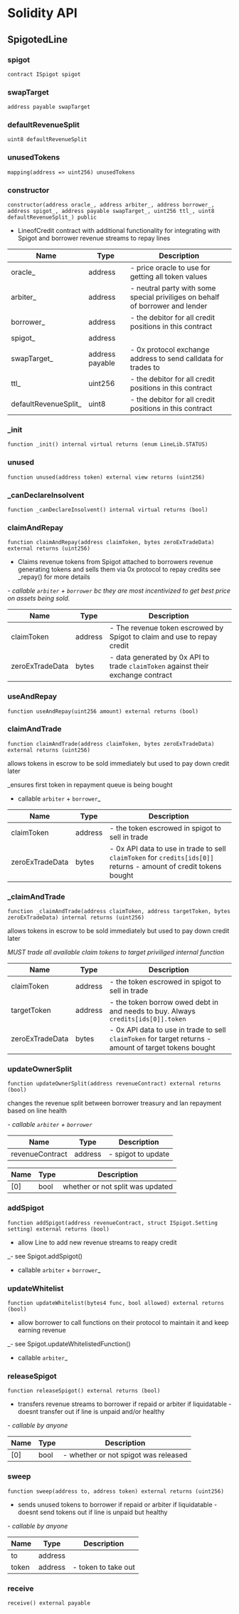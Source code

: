 # Solidity API

## SpigotedLine

### spigot

```solidity
contract ISpigot spigot
```

### swapTarget

```solidity
address payable swapTarget
```

### defaultRevenueSplit

```solidity
uint8 defaultRevenueSplit
```

### unusedTokens

```solidity
mapping(address => uint256) unusedTokens
```

### constructor

```solidity
constructor(address oracle_, address arbiter_, address borrower_, address spigot_, address payable swapTarget_, uint256 ttl_, uint8 defaultRevenueSplit_) public
```

- LineofCredit contract with additional functionality for integrating with Spigot and borrower revenue streams to repay lines

| Name | Type | Description |
| ---- | ---- | ----------- |
| oracle_ | address | - price oracle to use for getting all token values |
| arbiter_ | address | - neutral party with some special priviliges on behalf of borrower and lender |
| borrower_ | address | - the debitor for all credit positions in this contract |
| spigot_ | address |  |
| swapTarget_ | address payable | - 0x protocol exchange address to send calldata for trades to |
| ttl_ | uint256 | - the debitor for all credit positions in this contract |
| defaultRevenueSplit_ | uint8 | - the debitor for all credit positions in this contract |

### _init

```solidity
function _init() internal virtual returns (enum LineLib.STATUS)
```

### unused

```solidity
function unused(address token) external view returns (uint256)
```

### _canDeclareInsolvent

```solidity
function _canDeclareInsolvent() internal virtual returns (bool)
```

### claimAndRepay

```solidity
function claimAndRepay(address claimToken, bytes zeroExTradeData) external returns (uint256)
```

- Claims revenue tokens from Spigot attached to borrowers revenue generating tokens
               and sells them via 0x protocol to repay credits
see _repay() for more details

_- callable `arbiter` + `borrower`
               bc they are most incentivized to get best price on assets being sold._

| Name | Type | Description |
| ---- | ---- | ----------- |
| claimToken | address | - The revenue token escrowed by Spigot to claim and use to repay credit |
| zeroExTradeData | bytes | - data generated by 0x API to trade `claimToken` against their exchange contract |

### useAndRepay

```solidity
function useAndRepay(uint256 amount) external returns (bool)
```

### claimAndTrade

```solidity
function claimAndTrade(address claimToken, bytes zeroExTradeData) external returns (uint256)
```

allows tokens in escrow to be sold immediately but used to pay down credit later

_ensures first token in repayment queue is being bought
   - callable `arbiter` + `borrower`_

| Name | Type | Description |
| ---- | ---- | ----------- |
| claimToken | address | - the token escrowed in spigot to sell in trade |
| zeroExTradeData | bytes | - 0x API data to use in trade to sell `claimToken` for `credits[ids[0]]` returns - amount of credit tokens bought |

### _claimAndTrade

```solidity
function _claimAndTrade(address claimToken, address targetToken, bytes zeroExTradeData) internal returns (uint256)
```

allows tokens in escrow to be sold immediately but used to pay down credit later

_MUST trade all available claim tokens to target
   priviliged internal function_

| Name | Type | Description |
| ---- | ---- | ----------- |
| claimToken | address | - the token escrowed in spigot to sell in trade |
| targetToken | address | - the token borrow owed debt in and needs to buy. Always `credits[ids[0]].token` |
| zeroExTradeData | bytes | - 0x API data to use in trade to sell `claimToken` for target returns - amount of target tokens bought |

### updateOwnerSplit

```solidity
function updateOwnerSplit(address revenueContract) external returns (bool)
```

changes the revenue split between borrower treasury and lan repayment based on line health

_- callable `arbiter` + `borrower`_

| Name | Type | Description |
| ---- | ---- | ----------- |
| revenueContract | address | - spigot to update |

| Name | Type | Description |
| ---- | ---- | ----------- |
| [0] | bool | whether or not split was updated |

### addSpigot

```solidity
function addSpigot(address revenueContract, struct ISpigot.Setting setting) external returns (bool)
```

- allow Line to add new revenue streams to reapy credit

_- see Spigot.addSpigot()
   - callable `arbiter` + `borrower`_

### updateWhitelist

```solidity
function updateWhitelist(bytes4 func, bool allowed) external returns (bool)
```

- allow borrower to call functions on their protocol to maintain it and keep earning revenue

_- see Spigot.updateWhitelistedFunction()
   - callable `arbiter`_

### releaseSpigot

```solidity
function releaseSpigot() external returns (bool)
```

-  transfers revenue streams to borrower if repaid or arbiter if liquidatable
             -  doesnt transfer out if line is unpaid and/or healthy

_- callable by anyone_

| Name | Type | Description |
| ---- | ---- | ----------- |
| [0] | bool | - whether or not spigot was released |

### sweep

```solidity
function sweep(address to, address token) external returns (uint256)
```

- sends unused tokens to borrower if repaid or arbiter if liquidatable
             -  doesnt send tokens out if line is unpaid but healthy

_- callable by anyone_

| Name | Type | Description |
| ---- | ---- | ----------- |
| to | address |  |
| token | address | - token to take out |

### receive

```solidity
receive() external payable
```

